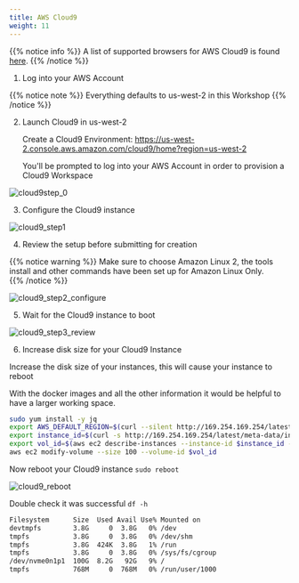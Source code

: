 ```yaml
---
title: AWS Cloud9
weight: 11
---
```



{{% notice info %}}
A list of supported browsers for AWS Cloud9 is found [here](https://docs.aws.amazon.com/cloud9/latest/user-guide/browsers.html).
{{% /notice %}}

1. Log into your AWS Account

{{% notice note %}}
Everything defaults to us-west-2 in this Workshop
{{% /notice %}}

2. Launch Cloud9 in us-west-2

   Create a Cloud9 Environment: https://us-west-2.console.aws.amazon.com/cloud9/home?region=us-west-2

   You'll be prompted to log into your AWS Account in order to provision a Cloud9 Workspace

![cloud9step_0](/images/setup/cloud9_step0_create.png)

3. Configure the Cloud9 instance

![cloud9_step1](/images/setup/cloud9_step1_name.png)

4. Review the setup before submitting for creation

{{% notice warning %}}
Make sure to choose Amazon Linux 2, the tools install and other commands have been set up for Amazon Linux Only.  
{{% /notice %}}

![cloud9_step2_configure](/images/setup/cloud9_step2_configure.png)

5. Wait for the Cloud9 instance to boot

![cloud9_step3_review](/images/setup/cloud9_step3_review.png)

6. Increase disk size for your Cloud9 Instance

Increase the disk size of your instances, this will cause your instance to reboot

With the docker images and all the other information it would be helpful to have a larger working space.

```bash
sudo yum install -y jq
export AWS_DEFAULT_REGION=$(curl --silent http://169.254.169.254/latest/dynamic/instance-identity/document | jq -r .region)
export instance_id=$(curl -s http://169.254.169.254/latest/meta-data/instance-id)
export vol_id=$(aws ec2 describe-instances --instance-id $instance_id --query 'Reservations[0].Instances[0].BlockDeviceMappings[0].Ebs.VolumeId' --output text)
aws ec2 modify-volume --size 100 --volume-id $vol_id
```

Now reboot your Cloud9 instance `sudo reboot`

![cloud9_reboot](/images/setup/cloud9_reboot.png)

Double check it was successful `df -h`

```bash
Filesystem      Size  Used Avail Use% Mounted on
devtmpfs        3.8G     0  3.8G   0% /dev
tmpfs           3.8G     0  3.8G   0% /dev/shm
tmpfs           3.8G  424K  3.8G   1% /run
tmpfs           3.8G     0  3.8G   0% /sys/fs/cgroup
/dev/nvme0n1p1  100G  8.2G   92G   9% /
tmpfs           768M     0  768M   0% /run/user/1000
```



